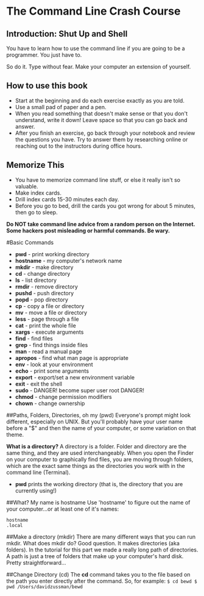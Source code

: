 # The Command Line Crash Course
## Introduction: Shut Up and Shell
You have to learn how to use the command line if you are going to be a programmer. You just have to.

So do it. Type without fear. Make your computer an extension of yourself.

## How to use this book
* Start at the beginning and do each exercise exactly as you are told.
* Use a small pad of paper and a pen.
* When you read something that doesn't make sense or that you don't understand, write it down! Leave space so that you can go back and answer.
* After you finish an exercise, go back through your notebook and review the questions you have. Try to answer them by researching online or reaching out to the instructors during office hours.

## Memorize This
* You have to memorize command line stuff, or else it really isn't so valuable.
* Make index cards.
* Drill index cards 15-30 minutes each day.
* Before you go to bed, drill the cards you got wrong for about 5 minutes, then go to sleep.

**Do NOT take command line advice from a random person on the Internet. Some hackers post misleading or harmful commands. Be wary.**

#Basic Commands
* **pwd** - print working directory
* **hostname** - my computer's network name
* **mkdir** - make directory
* **cd** - change directory
* **ls** - list directory
* **rmdir** - remove directory
* **pushd** - push directory
* **popd** - pop directory
* **cp** - copy a file or directory
* **mv** - move a file or directory
* **less** - page through a file
* **cat** - print the whole file
* **xargs** - execute arguments
* **find** - find files
* **grep** - find things inside files
* **man** - read a manual page
* **apropos** - find what man page is appropriate
* **env** - look at your environment
* **echo** - print some arguments
* **export** - export/set a new environment variable
* **exit** - exit the shell
* **sudo** - DANGER! become super user root DANGER!
* **chmod** - change permission modifiers
* **chown** - change ownership

##Paths, Folders, Directories, oh my (pwd)
Everyone's prompt might look different, especially on UNIX. But you'll probably have your user name before a "$" and then the name of your computer, or some variation on that theme.

**What is a directory?**
A directory is a folder. Folder and directory are the same thing, and they are used interchangeably. When you open the Finder on your computer to graphically find files, you are moving through folders, which are the exact same things as the directories you work with in the command line (Terminal).

* **pwd** prints the working directory (that is, the directory that you are currently using!)

##What? My name is hostname
Use 'hostname' to figure out the name of your computer...or at least one of it's names:
```
hostname
.local
```
##Make a directory (mkdir)
There are many different ways that you can run mkdir. What does mkdir do? Good question. It makes directories (aka folders). In the tutorial for this part we made a really long path of directories. A path is just a tree of folders that make up your computer's hard disk. Pretty straightforward...

##Change Directory (cd)
The **cd** command takes you to the file based on the path you enter directly after the command. So, for example:
`
$ cd bewd
$ pwd
/Users/davidzussman/bewd
`
